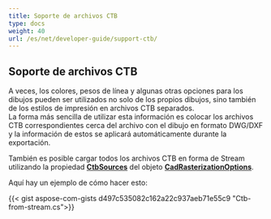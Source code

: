 ```yaml
---
title: Soporte de archivos CTB
type: docs
weight: 40
url: /es/net/developer-guide/support-ctb/
---
```


## **Soporte de archivos CTB**

A veces, los colores, pesos de línea y algunas otras opciones para los dibujos pueden ser utilizados no solo de los propios dibujos, sino también de los estilos de impresión en archivos CTB separados.  
La forma más sencilla de utilizar esta información es colocar los archivos CTB correspondientes cerca del archivo con el dibujo en formato DWG/DXF y la información de estos se aplicará automáticamente durante la exportación.

También es posible cargar todos los archivos CTB en forma de Stream utilizando 
la propiedad [**CtbSources**](https://reference.aspose.com/cad/net/aspose.cad.imageoptions/cadrasterizationoptions/ctbsources/) del 
objeto [**CadRasterizationOptions**](https://reference.aspose.com/cad/net/aspose.cad.imageoptions/cadrasterizationoptions/).

Aquí hay un ejemplo de cómo hacer esto:
 
{{< gist aspose-com-gists d497c535082c162a22c937aeb71e55c9 "Ctb-from-stream.cs">}}
